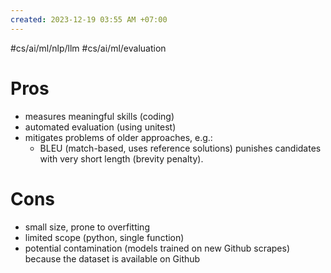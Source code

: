 ```yaml
---
created: 2023-12-19 03:55 AM +07:00
---
```

#cs/ai/ml/nlp/llm #cs/ai/ml/evaluation 

# Pros
- measures meaningful skills (coding)
- automated evaluation (using unitest)
- mitigates problems of older approaches, e.g.:
	- BLEU (match-based, uses reference solutions) punishes candidates with very short length (brevity penalty).

# Cons
- small size, prone to overfitting
- limited scope (python, single function)
- potential contamination (models trained on new Github scrapes) because the dataset is available on Github